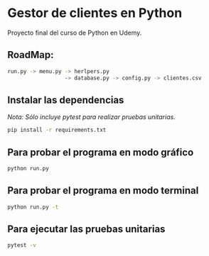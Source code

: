 # Gestor de clientes en Python
Proyecto final del curso de Python en Udemy.

## RoadMap:
```bash
run.py -> menu.py -> herlpers.py
                  -> database.py -> config.py -> clientes.csv
```

## Instalar las dependencias

_Nota: Sólo incluye pytest para realizar pruebas unitarias._

```bash
pip install -r requirements.txt
```

## Para probar el programa en modo gráfico

```bash
python run.py
```

## Para probar el programa en modo terminal

```bash
python run.py -t
```

## Para ejecutar las pruebas unitarias

```bash
pytest -v
```
